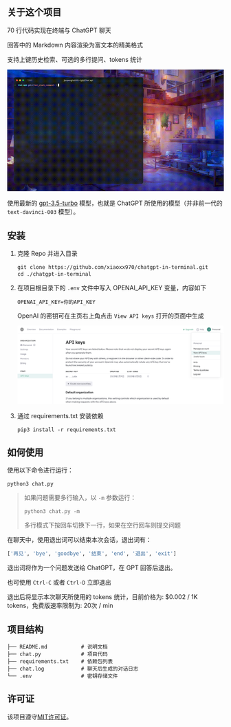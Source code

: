 ## 关于这个项目

70 行代码实现在终端与 ChatGPT 聊天

回答中的 Markdown 内容渲染为富文本的精美格式

支持上键历史检索、可选的多行提问、tokens 统计

![example](README.assets/small.gif)

使用最新的 [gpt-3.5-turbo](https://platform.openai.com/docs/guides/chat/chat-completions-beta) 模型，也就是 ChatGPT 所使用的模型（并非前一代的 `text-davinci-003` 模型）。

## 安装

1. 克隆 Repo 并进入目录

   ```shell
   git clone https://github.com/xiaoxx970/chatgpt-in-terminal.git
   cd ./chatgpt-in-terminal
   ```

2. 在项目根目录下的 `.env` 文件中写入 OPENAI_API_KEY 变量，内容如下

   ```
   OPENAI_API_KEY=你的API_KEY
   ```

   OpenAI 的密钥可在主页右上角点击 `View API keys` 打开的页面中生成

   ![image-20230303233352970](README.assets/image-20230303233352970.png)

3. 通过 requirements.txt 安装依赖

   ```shell
   pip3 install -r requirements.txt
   ```

## 如何使用

使用以下命令进行运行：

```shell
python3 chat.py
```

> 如果问题需要多行输入，以 `-m` 参数运行：
>
> ```shell
> python3 chat.py -m
> ```
>
> 多行模式下按回车切换下一行，如果在空行回车则提交问题
>

在聊天中，使用退出词可以结束本次会话，退出词有：

```py
['再见', 'bye', 'goodbye', '结束', 'end', '退出', 'exit']
```

退出词将作为一个问题发送给 ChatGPT，在 GPT 回答后退出。

也可使用 `Ctrl-C` 或者 `Ctrl-D` 立即退出

退出后将显示本次聊天所使用的 tokens 统计，目前价格为: $0.002 / 1K tokens，免费版速率限制为: 20次 / min

## 项目结构

```
├── README.md           # 说明文档
├── chat.py             # 项目代码
├── requirements.txt    # 依赖包列表
├── chat.log            # 聊天后生成的对话日志
└── .env                # 密钥存储文件
```

## 许可证

该项目遵守[MIT许可证](LICENSE)。